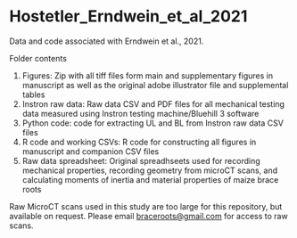 # Hostetler_Erndwein_et_al_2021
Data and code associated with Erndwein et al., 2021.

Folder contents
1. Figures: Zip with all tiff files form main and supplementary figures in manuscript as well as the original adobe illustrator file and supplemental tables
2. Instron raw data: Raw data CSV and PDF files for all mechanical testing data measured using Instron testing machine/Bluehill 3 software
4. Python code: code for extracting UL and BL from Instron raw data CSV files
5. R code and working CSVs: R code for constructing all figures in manuscript and companion CSV files
6. Raw data spreadsheet: Original spreadhseets used for recording mechanical properties, recording geometry from microCT scans, and calculating moments of inertia and material properties of maize brace roots 

Raw MicroCT scans used in this study are too large for this repository, but available on request. Please email braceroots@gmail.com for access to raw scans.
